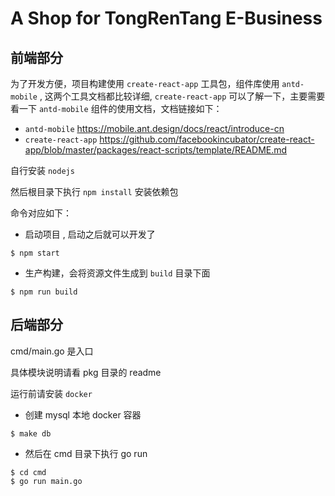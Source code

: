 A Shop for TongRenTang E-Business
================

前端部分
---

为了开发方便，项目构建使用 `create-react-app` 工具包，组件库使用 `antd-mobile` , 这两个工具文档都比较详细, `create-react-app` 可以了解一下，主要需要看一下 `antd-mobile` 组件的使用文档，文档链接如下：
* `antd-mobile` https://mobile.ant.design/docs/react/introduce-cn
* `create-react-app` https://github.com/facebookincubator/create-react-app/blob/master/packages/react-scripts/template/README.md

自行安装 `nodejs`

然后根目录下执行 `npm install` 安装依赖包

命令对应如下：

* 启动项目 , 启动之后就可以开发了
```
$ npm start
```
* 生产构建，会将资源文件生成到 `build` 目录下面
```
$ npm run build
```

后端部分
---
cmd/main.go 是入口

具体模块说明请看 pkg 目录的 readme

运行前请安装 `docker`

* 创建 mysql 本地 docker 容器
```
$ make db
```
* 然后在 cmd 目录下执行 go run
```
$ cd cmd
$ go run main.go
```
